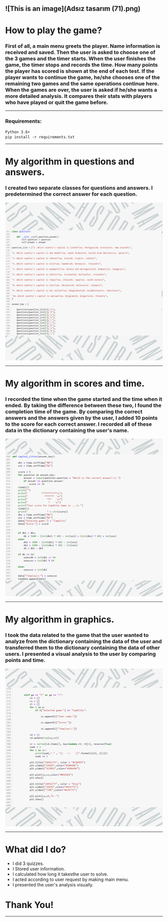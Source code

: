 
![This is an image](Adsız tasarım (71).png)
---

# How to play the game?
### First of all, a main menu greets the player. Name information is received and saved. Then the user is asked to choose one of the 3 games and the timer starts. When the user finishes the game, the timer stops and records the time. How many points the player has scored is shown at the end of each test. If the player wants to continue the game, he/she chooses one of the remaining two games and the same operations continue here. When the games are over, the user is asked if he/she wants a more detailed analysis. It compares their stats with players who have played or quit the game before.
---
### Requirements:

```
Python 3.6+
pip install -r requirements.txt
```

--- 

# My algorithm in questions and answers.

### I created two separate classes for questions and answers. I predetermined the correct answer for each question.
![This is an image](1.png)


---

# My algorithm in scores and time.
### I recorded the time when the game started and the time when it ended. By taking the difference between these two, I found the completion time of the game. By comparing the correct answers and the answers given by the user, I added 10 points to the score for each correct answer. I recorded all of these data in the dictionary containing the user's name.
![This is an image](2.png)

---
# My algorithm in graphics.
### I took the data related to the game that the user wanted to analyze from the dictionary containing the data of the user and transferred them to the dictionary containing the data of other users. I presented a visual analysis to the user by comparing points and time.
![This is an image](3.png)

---
# What did I do?

- I did 3 quizzes.
- I Stored user information.
- I calculated how long it takesthe user to solve.
- I acted according to user request by making main menu.
- I presented the user's analysis visually.


# Thank You!
---
